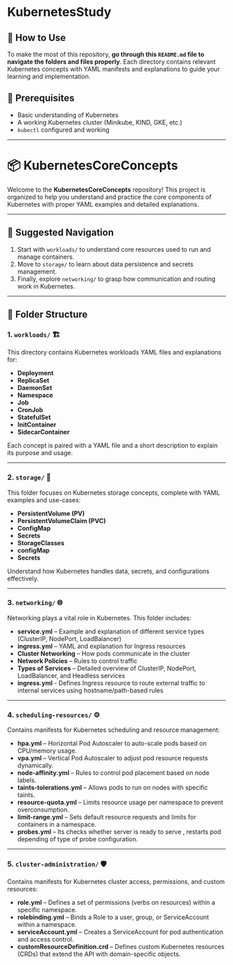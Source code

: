 # KubernetesStudy

## 📘 How to Use

To make the most of this repository, **go through this `README.md` file to navigate the folders and files properly**. Each directory contains relevant Kubernetes concepts with YAML manifests and explanations to guide your learning and implementation.

## 🔧 Prerequisites

- Basic understanding of Kubernetes
- A working Kubernetes cluster (Minikube, KIND, GKE, etc.)
- `kubectl` configured and working

---

# 📦 KubernetesCoreConcepts

Welcome to the **KubernetesCoreConcepts** repository! This project is organized to help you understand and practice the core components of Kubernetes with proper YAML examples and detailed explanations.


---

## 🧭 Suggested Navigation

1. Start with `workloads/` to understand core resources used to run and manage containers.
2. Move to `storage/` to learn about data persistence and secrets management.
3. Finally, explore `networking/` to grasp how communication and routing work in Kubernetes.

---


## 📁 Folder Structure

### 1. `workloads/` 🏗️  
This directory contains Kubernetes workloads YAML files and explanations for:

- **Deployment**  
- **ReplicaSet**  
- **DaemonSet**  
- **Namespace**  
- **Job**  
- **CronJob**  
- **StatefulSet**
- **InitContainer**
- **SidecarContainer**

Each concept is paired with a YAML file and a short description to explain its purpose and usage.

---

### 2. `storage/` 💾  
This folder focuses on Kubernetes storage concepts, complete with YAML examples and use-cases:

- **PersistentVolume (PV)**
- **PersistentVolumeClaim (PVC)**
- **ConfigMap**
- **Secrets**
- **StorageClasses**
- **configMap**
- **Secrets**

Understand how Kubernetes handles data, secrets, and configurations effectively.

---

### 3. `networking/` 🌐  
Networking plays a vital role in Kubernetes. This folder includes:

- **service.yml** – Example and explanation of different service types (ClusterIP, NodePort, LoadBalancer)
- **ingress.yml** – YAML and explanation for Ingress resources
- **Cluster Networking** – How pods communicate in the cluster
- **Network Policies** – Rules to control traffic
- **Types of Services** – Detailed overview of ClusterIP, NodePort, LoadBalancer, and Headless services
- **ingress.yml** - Defines Ingress resource to route external traffic to internal services using hostname/path-based rules
---

### 4. `scheduling-resources/` ⚙️  
Contains manifests for Kubernetes scheduling and resource management:

- **hpa.yml** – Horizontal Pod Autoscaler to auto-scale pods based on CPU/memory usage.  
- **vpa.yml** – Vertical Pod Autoscaler to adjust pod resource requests dynamically.  
- **node-affinity.yml** – Rules to control pod placement based on node labels.  
- **taints-tolerations.yml** – Allows pods to run on nodes with specific taints.  
- **resource-quota.yml** – Limits resource usage per namespace to prevent overconsumption.  
- **limit-range.yml** – Sets default resource requests and limits for containers in a namespace.
- **probes.yml** – Its checks whether server is ready to serve , restarts pod depending of type of probe configuration.

---

### 5. `cluster-administration/` 🛡️  
Contains manifests for Kubernetes cluster access, permissions, and custom resources:

- **role.yml** – Defines a set of permissions (verbs on resources) within a specific namespace.  
- **rolebinding.yml** – Binds a Role to a user, group, or ServiceAccount within a namespace.  
- **serviceAccount.yml** – Creates a ServiceAccount for pod authentication and access control.  
- **customResourceDefinition.crd** – Defines custom Kubernetes resources (CRDs) that extend the API with domain-specific objects.

